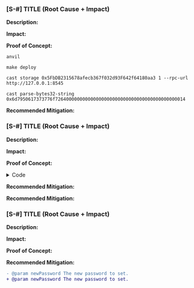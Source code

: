 ### [S-#] TITLE (Root Cause + Impact)

**Description:** 

**Impact:** 

**Proof of Concept:**

```
anvil
```

```
make deploy
```

```
cast storage 0x5FbDB2315678afecb367f032d93F642f64180aa3 1 --rpc-url http://127.0.0.1:8545
```

```
cast parse-bytes32-string 0x6d7950617373776f726400000000000000000000000000000000000000000014
```

**Recommended Mitigation:** 

### [S-#] TITLE (Root Cause + Impact)

**Description:** 

**Impact:** 

**Proof of Concept:**

<details>

<summary>Code</summary>

```javascript
    function test_anyone_can_set_password(address randomAddress) public {
            vm.assume(randomAddress != owner);
            vm.prank(randomAddress);
            string memory expectedPassword = "myNewPassword";
            passwordStore.setPassword(expectedPassword);

            vm.prank(owner);
            string memory actualPassword = passwordStore.getPassword();
            assertEq(actualPassword, expectedPassword);
        }
```

</details>

**Recommended Mitigation:** 


**Recommended Mitigation:** 

### [S-#] TITLE (Root Cause + Impact)

**Description:** 

**Impact:** 

**Proof of Concept:**

**Recommended Mitigation:** 

```diff
- @param newPassword The new password to set.
+ @param newPassword The new password to set.
```